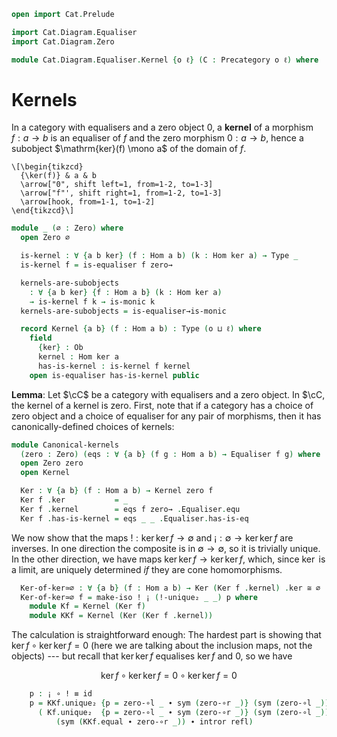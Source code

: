 ```agda
open import Cat.Prelude

import Cat.Diagram.Equaliser
import Cat.Diagram.Zero

module Cat.Diagram.Equaliser.Kernel {o ℓ} (C : Precategory o ℓ) where
```

<!--
```agda
open import Cat.Reasoning C

open Cat.Diagram.Equaliser C
open Cat.Diagram.Zero C
```
-->

# Kernels

In a category with equalisers and a zero object $0$, a **kernel** of a
morphism $f : a \to b$ is an equaliser of $f$ and the zero morphism $0 :
a \to b$, hence a subobject $\mathrm{ker}(f) \mono a$ of the domain of
$f$.

~~~{.quiver .short-15}
\[\begin{tikzcd}
  {\ker(f)} & a & b
  \arrow["0", shift left=1, from=1-2, to=1-3]
  \arrow["f"', shift right=1, from=1-2, to=1-3]
  \arrow[hook, from=1-1, to=1-2]
\end{tikzcd}\]
~~~

```agda
module _ (∅ : Zero) where
  open Zero ∅

  is-kernel : ∀ {a b ker} (f : Hom a b) (k : Hom ker a) → Type _
  is-kernel f = is-equaliser f zero→

  kernels-are-subobjects
    : ∀ {a b ker} {f : Hom a b} (k : Hom ker a)
    → is-kernel f k → is-monic k
  kernels-are-subobjects = is-equaliser→is-monic

  record Kernel {a b} (f : Hom a b) : Type (o ⊔ ℓ) where
    field
      {ker} : Ob
      kernel : Hom ker a
      has-is-kernel : is-kernel f kernel
    open is-equaliser has-is-kernel public
```

**Lemma**: Let $\cC$ be a category with equalisers and a zero object.
In $\cC, the kernel of a kernel is zero. First, note that if a
category has a choice of zero object and a choice of equaliser for any
pair of morphisms, then it has canonically-defined choices of kernels:

```agda
module Canonical-kernels
  (zero : Zero) (eqs : ∀ {a b} (f g : Hom a b) → Equaliser f g) where
  open Zero zero
  open Kernel

  Ker : ∀ {a b} (f : Hom a b) → Kernel zero f
  Ker f .ker           = _
  Ker f .kernel        = eqs f zero→ .Equaliser.equ
  Ker f .has-is-kernel = eqs _ _ .Equaliser.has-is-eq
```

We now show that the maps $! : \ker\ker f \to \emptyset$ and $¡ :
\emptyset \to \ker\ker f$ are inverses. In one direction the composite
is in $\emptyset \to \emptyset$, so it is trivially unique. In the other
direction, we have maps $\ker\ker f \to \ker\ker f$, which, since $\ker$
is a limit, are uniquely determined _if_ they are cone homomorphisms.

```agda
  Ker-of-ker≃∅ : ∀ {a b} (f : Hom a b) → Ker (Ker f .kernel) .ker ≅ ∅
  Ker-of-ker≃∅ f = make-iso ! ¡ (!-unique₂ _ _) p where
    module Kf = Kernel (Ker f)
    module KKf = Kernel (Ker (Ker f .kernel))
```

The calculation is straightforward enough: The hardest part is showing
that $\ker f \circ \ker \ker f = 0$ (here we are talking about the
inclusion maps, not the objects) --- but recall that $\ker \ker f$
equalises $\ker f$ and $0$, so we have

$$
\ker f \circ \ker \ker f =
0 \circ \ker \ker f =
0
$$

```agda
    p : ¡ ∘ ! ≡ id
    p = KKf.unique₂ {p = zero-∘l _ ∙ sym (zero-∘r _)} (sym (zero-∘l _))
      ( Kf.unique₂  {p = zero-∘l _ ∙ sym (zero-∘r _)} (sym (zero-∘l _))
          (sym (KKf.equal ∙ zero-∘r _)) ∙ intror refl)
```

